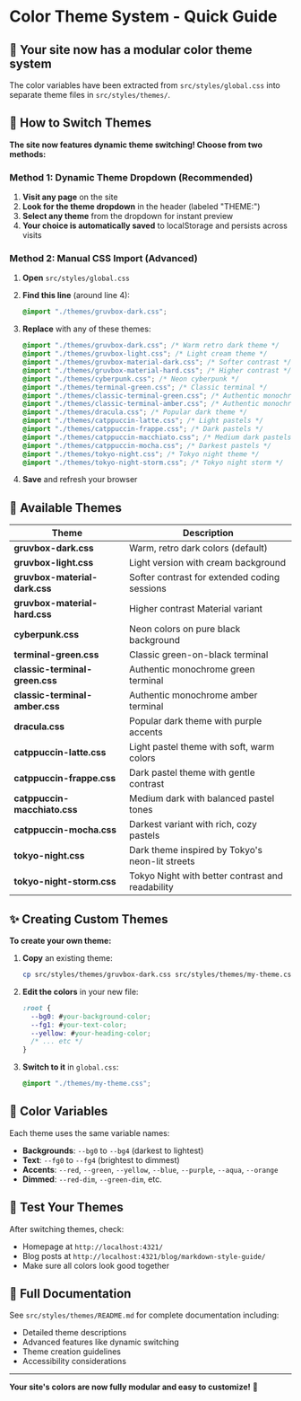 # Color Theme System - Quick Guide

## 🎨 Your site now has a modular color theme system

The color variables have been extracted from `src/styles/global.css` into separate theme files in `src/styles/themes/`.

## 🔄 How to Switch Themes

**The site now features dynamic theme switching! Choose from two methods:**

### Method 1: Dynamic Theme Dropdown (Recommended)
1. **Visit any page** on the site
2. **Look for the theme dropdown** in the header (labeled "THEME:")
3. **Select any theme** from the dropdown for instant preview
4. **Your choice is automatically saved** to localStorage and persists across visits

### Method 2: Manual CSS Import (Advanced)
1. **Open** `src/styles/global.css`
2. **Find this line** (around line 4):

   ```css
   @import "./themes/gruvbox-dark.css";
   ```

3. **Replace** with any of these themes:

   ```css
   @import "./themes/gruvbox-dark.css"; /* Warm retro dark theme */
   @import "./themes/gruvbox-light.css"; /* Light cream theme */
   @import "./themes/gruvbox-material-dark.css"; /* Softer contrast */
   @import "./themes/gruvbox-material-hard.css"; /* Higher contrast */
   @import "./themes/cyberpunk.css"; /* Neon cyberpunk */
   @import "./themes/terminal-green.css"; /* Classic terminal */
   @import "./themes/classic-terminal-green.css"; /* Authentic monochrome green */
   @import "./themes/classic-terminal-amber.css"; /* Authentic monochrome amber */
   @import "./themes/dracula.css"; /* Popular dark theme */
   @import "./themes/catppuccin-latte.css"; /* Light pastels */
   @import "./themes/catppuccin-frappe.css"; /* Dark pastels */
   @import "./themes/catppuccin-macchiato.css"; /* Medium dark pastels */
   @import "./themes/catppuccin-mocha.css"; /* Darkest pastels */
   @import "./themes/tokyo-night.css"; /* Tokyo night theme */
   @import "./themes/tokyo-night-storm.css"; /* Tokyo night storm */
   ```

4. **Save** and refresh your browser

## 📁 Available Themes

| Theme                        | Description                                      |
| ---------------------------- | ------------------------------------------------ |
| **gruvbox-dark.css**         | Warm, retro dark colors (default)               |
| **gruvbox-light.css**        | Light version with cream background              |
| **gruvbox-material-dark.css** | Softer contrast for extended coding sessions    |
| **gruvbox-material-hard.css** | Higher contrast Material variant                |
| **cyberpunk.css**            | Neon colors on pure black background             |
| **terminal-green.css**       | Classic green-on-black terminal                  |
| **classic-terminal-green.css** | Authentic monochrome green terminal            |
| **classic-terminal-amber.css** | Authentic monochrome amber terminal            |
| **dracula.css**              | Popular dark theme with purple accents           |
| **catppuccin-latte.css**     | Light pastel theme with soft, warm colors        |
| **catppuccin-frappe.css**    | Dark pastel theme with gentle contrast           |
| **catppuccin-macchiato.css** | Medium dark with balanced pastel tones           |
| **catppuccin-mocha.css**     | Darkest variant with rich, cozy pastels          |
| **tokyo-night.css**          | Dark theme inspired by Tokyo's neon-lit streets  |
| **tokyo-night-storm.css**    | Tokyo Night with better contrast and readability |

## ✨ Creating Custom Themes

**To create your own theme:**

1. **Copy** an existing theme:

   ```bash
   cp src/styles/themes/gruvbox-dark.css src/styles/themes/my-theme.css
   ```

2. **Edit the colors** in your new file:

   ```css
   :root {
     --bg0: #your-background-color;
     --fg1: #your-text-color;
     --yellow: #your-heading-color;
     /* ... etc */
   }
   ```

3. **Switch to it** in `global.css`:

   ```css
   @import "./themes/my-theme.css";
   ```

## 🎯 Color Variables

Each theme uses the same variable names:

- **Backgrounds**: `--bg0` to `--bg4` (darkest to lightest)
- **Text**: `--fg0` to `--fg4` (brightest to dimmest)
- **Accents**: `--red`, `--green`, `--yellow`, `--blue`, `--purple`, `--aqua`, `--orange`
- **Dimmed**: `--red-dim`, `--green-dim`, etc.

## 🚀 Test Your Themes

After switching themes, check:

- Homepage at `http://localhost:4321/`
- Blog posts at `http://localhost:4321/blog/markdown-style-guide/`
- Make sure all colors look good together

## 📖 Full Documentation

See `src/styles/themes/README.md` for complete documentation including:

- Detailed theme descriptions
- Advanced features like dynamic switching
- Theme creation guidelines
- Accessibility considerations

---

**Your site's colors are now fully modular and easy to customize!** 🎨
